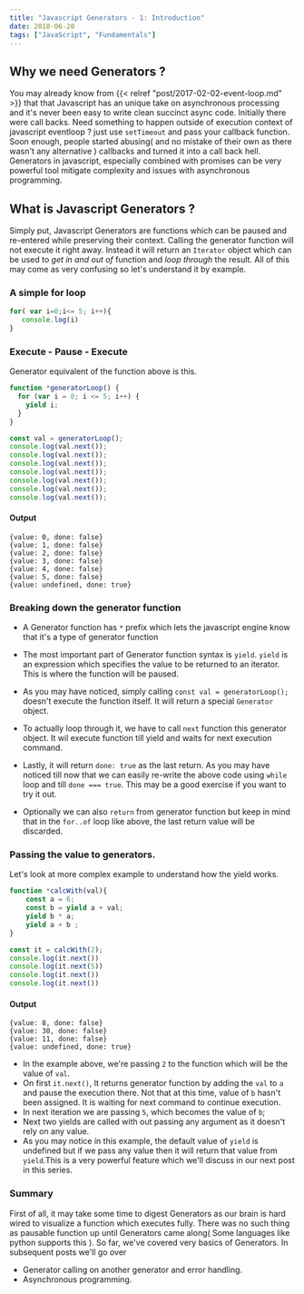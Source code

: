 ```yaml
---
title: "Javascript Generators - 1: Introduction"
date: 2018-06-20
tags: ["JavaScript", "Fundamentals"]
---
```


## Why we need Generators ?
You may already know from {{< relref "post/2017-02-02-event-loop.md" >}} that that Javascript has an unique take on asynchronous processing and it's never been easy to write clean succinct async code. Initially there were call backs. Need something to happen outside of execution context of javascript eventloop ?  just use `setTimeout` and pass your callback function. Soon enough, people started abusing( and no mistake of their own as there wasn't any alternative ) callbacks and turned it into a call back hell. Generators in javascript, especially combined with promises can be very powerful tool mitigate complexity and issues with asynchronous programming.

## What is Javascript Generators ?
Simply put, Javascript Generators are functions which can be paused and re-entered while preserving their context. Calling the generator function will not execute it right away. Instead it will return an `Iterator` object which can be used to *get in and out of* function and *loop through* the result. All of this may come as very confusing so let's understand it by example. 

### A simple for loop
```javascript
for( var i=0;i<= 5; i++){
   console.log(i)
}
```

### Execute - Pause - Execute
Generator equivalent of the function above is this.
```javascript
function *generatorLoop() {
  for (var i = 0; i <= 5; i++) {
    yield i;
  }
}

const val = generatorLoop();
console.log(val.next());
console.log(val.next());
console.log(val.next());
console.log(val.next());
console.log(val.next());
console.log(val.next());
console.log(val.next());

```

#### Output
```console
{value: 0, done: false}
{value: 1, done: false}
{value: 2, done: false}
{value: 3, done: false}
{value: 4, done: false}
{value: 5, done: false}
{value: undefined, done: true}
```

### Breaking down the generator function

* A Generator function has `*` prefix which lets the javascript engine know that it's a type of generator function

* The most important part of Generator function syntax  is `yield`. `yield` is an expression which specifies the value to be returned to an iterator. This is where the function will be paused. 

* As you may have noticed, simply calling `const val = generatorLoop();` doesn't execute the function itself. It will return a special `Generator` object. 

* To actually loop through it, we have to call `next` function this generator object. It wil execute function till yield and waits for next execution command.

* Lastly, it will return `done: true` as the last return. As you may have noticed till now that we can easily re-write the above code using `while` loop and till `done === true`. This may be a good exercise if you want to try it out.

* Optionally we can also `return` from generator function but keep in mind that in the `for..of` loop like above, the last return value will be discarded.

### Passing the value to generators.

Let's look at more complex example to understand how the yield works. 

```Javascript
function *calcWith(val){
	const a = 6;
	const b = yield a + val;
	yield b * a;
    yield a + b ;
}

const it = calcWith(2);
console.log(it.next())
console.log(it.next(5))
console.log(it.next())
console.log(it.next())

```

#### Output

```Console
{value: 8, done: false}
{value: 30, done: false}
{value: 11, done: false}
{value: undefined, done: true}
```
* In the example above, we're passing `2` to the function which will be the value of `val`.
* On first `it.next()`, It returns generator function by adding the `val` to `a` and pause the execution there. Not that at this time, value of `b` hasn't been assigned. It is waiting for next command to continue execution. 
* In next iteration we are passing `5`, which becomes the value of `b`;
* Next two yields are called with out passing any argument as it doesn't rely on any value. 
* As you may notice in this example, the default value of `yield` is undefined but if we pass any value then it will return that value from `yield`.This is a very powerful feature which we'll discuss in our next post in this series.

### Summary
First of all, it may take some time to digest Generators as our brain is hard wired to visualize a function which executes fully. There was no such thing as pausable function up until Generators came along( Some languages like python supports this ). So far, we've covered very basics of Generators. In subsequent posts we'll go over 

* Generator calling on another generator and error handling. 
* Asynchronous programming.